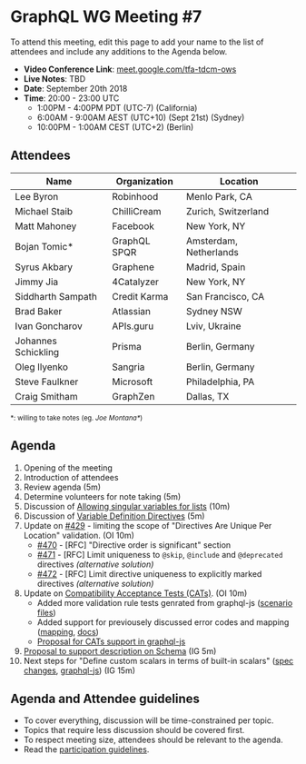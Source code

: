 # GraphQL WG Meeting #7

To attend this meeting, edit this page to add your name to the list of attendees
and include any additions to the Agenda below.

- **Video Conference Link**: [meet.google.com/tfa-tdcm-ows](meet.google.com/tfa-tdcm-ows)
- **Live Notes**: TBD
- **Date**: September 20th 2018
- **Time**: 20:00 - 23:00 UTC
  - 1:00PM - 4:00PM PDT (UTC-7) (California)
  - 6:00AM - 9:00AM AEST (UTC+10) (Sept 21st) (Sydney)
  - 10:00PM - 1:00AM CEST (UTC+2) (Berlin)

## Attendees

Name                 | Organization  | Location
-------------------- | ------------- | ----------------------
Lee Byron            | Robinhood     | Menlo Park, CA
Michael Staib        | ChilliCream   | Zurich, Switzerland
Matt Mahoney         | Facebook      | New York, NY
Bojan Tomic*         | GraphQL SPQR  | Amsterdam, Netherlands
Syrus Akbary         | Graphene      | Madrid, Spain
Jimmy Jia            | 4Catalyzer    | New York, NY
Siddharth Sampath    | Credit Karma  | San Francisco, CA
Brad Baker           | Atlassian     | Sydney NSW
Ivan Goncharov       | APIs.guru     | Lviv, Ukraine
Johannes Schickling  | Prisma        | Berlin, Germany
Oleg Ilyenko         | Sangria       | Berlin, Germany
Steve Faulkner       | Microsoft     | Philadelphia, PA
Craig Smitham        | GraphZen      | Dallas, TX

<small>\*: willing to take notes (eg. <em>Joe Montana*</em>)</small>

## Agenda

1. Opening of the meeting
1. Introduction of attendees
1. Review agenda (5m)
1. Determine volunteers for note taking (5m)
1. Discussion of [Allowing singular variables for lists](https://github.com/facebook/graphql/pull/509) (10m)
1. Discussion of [Variable Definition Directives](https://github.com/facebook/graphql/pull/510) (5m)
1. Update on [#429](https://github.com/facebook/graphql/issues/429) - limiting the scope of "Directives Are Unique Per Location" validation. (OI 10m)
    - [#470](https://github.com/facebook/graphql/pull/470) - [RFC] "Directive order is significant" section
    - [#471](https://github.com/facebook/graphql/pull/471) - [RFC] Limit uniqueness to `@skip`, `@include` and `@deprecated` directives _(alternative solution)_
    - [#472](https://github.com/facebook/graphql/pull/472) - [RFC] Limit directive uniqueness to explicitly marked directives _(alternative solution)_
1. Update on [Compatibility Acceptance Tests (CATs)](https://github.com/graphql-cats/graphql-cats). (OI 10m)
    - Added more validation rule tests genrated from graphql-js ([scenario files](https://github.com/graphql-cats/graphql-cats/tree/master/scenarios/validation))
    - Added support for previousely discussed error codes and mapping ([mapping](https://github.com/graphql-cats/graphql-cats/blob/master/scenarios/error-mapping.yaml), [docs](https://github.com/graphql-cats/graphql-cats#error-mapping))    
    - [Proposal for CATs support in graphql-js](https://github.com/graphql/graphql-js/issues/1404)
1. [Proposal to support description on Schema](https://github.com/facebook/graphql/pull/466) (IG 5m)
1. Next steps for "Define custom scalars in terms of built-in scalars" ([spec changes](https://github.com/facebook/graphql/pull/326), [graphql-js](https://github.com/graphql/graphql-js/pull/914)) (IG 15m)

## Agenda and Attendee guidelines

- To cover everything, discussion will be time-constrained per topic.
- Topics that require less discussion should be covered first.
- To respect meeting size, attendees should be relevant to the agenda.
- Read the [participation guidelines](../README.md#participation-guidelines).
